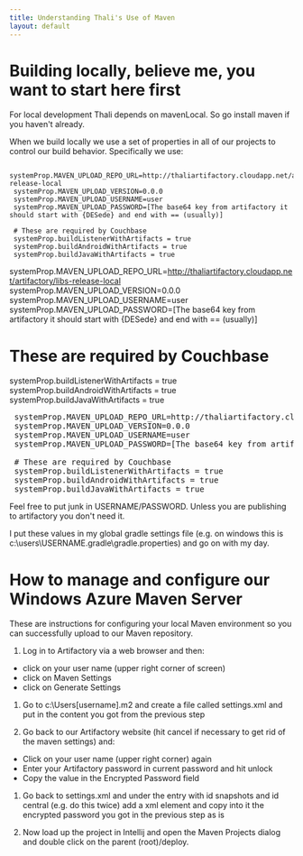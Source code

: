 ```yaml
---
title: Understanding Thali's Use of Maven
layout: default
---
```


# Building locally, believe me, you want to start here first 

For local development Thali depends on mavenLocal. So go install maven if you haven't already.

When we build locally we use a set of properties in all of our projects to control our build behavior. Specifically we use:

```
 systemProp.MAVEN_UPLOAD_REPO_URL=http://thaliartifactory.cloudapp.net/artifactory/libs-release-local
 systemProp.MAVEN_UPLOAD_VERSION=0.0.0
 systemProp.MAVEN_UPLOAD_USERNAME=user
 systemProp.MAVEN_UPLOAD_PASSWORD=[The base64 key from artifactory it should start with {DESede} and end with == (usually)]
 
 # These are required by Couchbase
 systemProp.buildListenerWithArtifacts = true
 systemProp.buildAndroidWithArtifacts = true
 systemProp.buildJavaWithArtifacts = true
```


 systemProp.MAVEN_UPLOAD_REPO_URL=http://thaliartifactory.cloudapp.net/artifactory/libs-release-local
 systemProp.MAVEN_UPLOAD_VERSION=0.0.0
 systemProp.MAVEN_UPLOAD_USERNAME=user
 systemProp.MAVEN_UPLOAD_PASSWORD=[The base64 key from artifactory it should start with {DESede} and end with == (usually)]
 
 # These are required by Couchbase
 systemProp.buildListenerWithArtifacts = true
 systemProp.buildAndroidWithArtifacts = true
 systemProp.buildJavaWithArtifacts = true


<pre>
 systemProp.MAVEN_UPLOAD_REPO_URL=http://thaliartifactory.cloudapp.net/artifactory/libs-release-local
 systemProp.MAVEN_UPLOAD_VERSION=0.0.0
 systemProp.MAVEN_UPLOAD_USERNAME=user
 systemProp.MAVEN_UPLOAD_PASSWORD=[The base64 key from artifactory it should start with {DESede} and end with == (usually)]
 
 # These are required by Couchbase
 systemProp.buildListenerWithArtifacts = true
 systemProp.buildAndroidWithArtifacts = true
 systemProp.buildJavaWithArtifacts = true
</pre>



Feel free to put junk in USERNAME/PASSWORD. Unless you are publishing to artifactory you don't need it.

I put these values in my global gradle settings file (e.g. on windows this is c:\users\USERNAME\.gradle\gradle.properties) and go on with my day.

# How to manage and configure our Windows Azure Maven Server 

These are instructions for configuring your local Maven environment so you can successfully upload to our Maven repository. 

1. Log in to Artifactory via a web browser and then:
 * click on your user name (upper right corner of screen)
 * click on Maven Settings
 * click on Generate Settings

1. Go to c:\Users\[username]\.m2 and create a file called settings.xml and put in the content you got from the previous step

1. Go back to our Artifactory website (hit cancel if necessary to get rid of the maven settings) and:

 * Click on your user name (upper right corner) again
 * Enter your Artifactory password in current password and hit unlock
 * Copy the value in the Encrypted Password field

1. Go back to settings.xml and under the <server> entry with id snapshots and id central (e.g. do this twice) add a xml element <password></password> and copy into it the encrypted password you got in the previous step as is

1. Now load up the project in Intellij and open the Maven Projects dialog and double click on the parent (root)/deploy.
